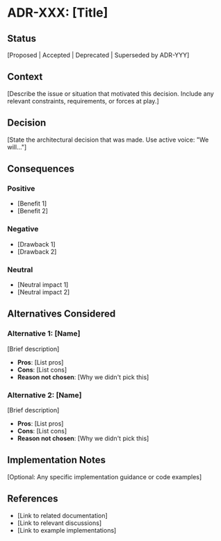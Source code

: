 # ADR-XXX: [Title]

## Status
[Proposed | Accepted | Deprecated | Superseded by ADR-YYY]

## Context
[Describe the issue or situation that motivated this decision. Include any relevant constraints, requirements, or forces at play.]

## Decision
[State the architectural decision that was made. Use active voice: "We will..."]

## Consequences

### Positive
- [Benefit 1]
- [Benefit 2]

### Negative
- [Drawback 1]
- [Drawback 2]

### Neutral
- [Neutral impact 1]
- [Neutral impact 2]

## Alternatives Considered

### Alternative 1: [Name]
[Brief description]
- **Pros**: [List pros]
- **Cons**: [List cons]
- **Reason not chosen**: [Why we didn't pick this]

### Alternative 2: [Name]
[Brief description]
- **Pros**: [List pros]
- **Cons**: [List cons]
- **Reason not chosen**: [Why we didn't pick this]

## Implementation Notes
[Optional: Any specific implementation guidance or code examples]

## References
- [Link to related documentation]
- [Link to relevant discussions]
- [Link to example implementations]